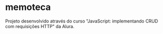 # memoteca
Projeto desenvolvido através do curso "JavaScript: implementando CRUD com requisições HTTP" da Alura.
